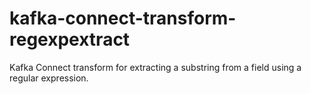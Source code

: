 # kafka-connect-transform-regexpextract
Kafka Connect transform for extracting a substring from a field using a regular expression.
